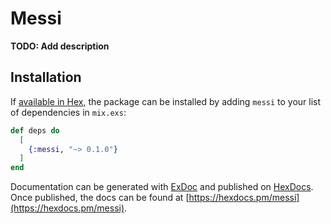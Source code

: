 # Messi

**TODO: Add description**

## Installation

If [available in Hex](https://hex.pm/docs/publish), the package can be installed
by adding `messi` to your list of dependencies in `mix.exs`:

```elixir
def deps do
  [
    {:messi, "~> 0.1.0"}
  ]
end
```

Documentation can be generated with [ExDoc](https://github.com/elixir-lang/ex_doc)
and published on [HexDocs](https://hexdocs.pm). Once published, the docs can
be found at [https://hexdocs.pm/messi](https://hexdocs.pm/messi).

